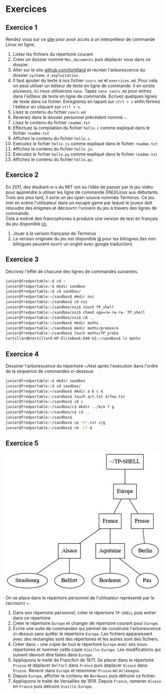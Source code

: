 # Exercices 

## Exercice 1  

Rendez vous sur ce [site](https://bellard.org/jslinux/vm.html?url=alpine-x86.cfg&mem=192) pour avoir accés à un interpréteur de commande Linux en ligne.    

1. Listez les fichiers du répertoire courant 
2. Créer un dossier nommé `Mes_documents` puis déplacer vous dans ce dossier.
3. Aller sur le site [github.com/tortillard](https://github.com/tortillard/nsi/tree/main/premiere) et recréer l'arborescence du dossier `systeme_d_exploitation`. 
4. Il faut ajouter du texte à nos fichier `cours.md` et `exercices.md`. Pour cela on peut utiliser un éditeur de texte en ligne de commande. Il en existe plusieurs, ici nous utiliserons `nano`. Tapez `nano cours.md` pour entrez dans l'éditeur de texte en ligne de commande. Ecrivez quelques lignes de texte dans ce fichier. Enregistrez en tapant sur `ctrl + s` enfin fermez l'éditeur en cliquant sur `ctrl + x`.  
5. Lisez le contenu du fichier `cours.md`
6. Revenez dans le dossier personnel précédent nommé `~`. 
7. Lisez le contenu du fichier `readme.txt` 
8. Effectuez la compilation du fichier `hello.c` comme expliqué dans le fichier `readme.txt`
9. Affichez le contenu du fichier `hello.c`.
10. Exécutez le fichier `hello.js` comme expliqué dans le fichier `readme.txt`
11. Affichez le contenu du fichier `hello.js`.
12. Exécutez le fichier `hello.py` comme expliqué dans le fichier `readme.txt`
13. Affichez le contenu du fichier `hello.py`.


## Exercice 2  
En 2011, des étudiant-e-s du MIT ont eu l’idée de passer par le jeu vidéo pour apprendre à utiliser les ligne de commande GNU/Linux aux débutants. Trois ans plus tard, il sorte un jeu open source nommée Terminus. Ce jeu met en scène l'utilisateur dans un escape game par lequel le joueur doit résoudre des énigmes et découvrir l'univers du jeu à travers des lignes de commande.   
Cela à motivé des francophones à produire une version de test en français du jeu disponible [ici](
https://luffah.xyz/bidules/Terminus/).    

1. Jouer à la version française de Terminus  
2. La version originale du jeu est disponible [là](https://www.mprat.org/Terminus/) pour les bilingues (les non bilingues peuvent ouvrir un onglet avec google traduction)

## Exercice 3  
Décrivez l'effet de chacune des lignes de commandes suivantes.  

```bash
junier@fredportable:~$ cd ~
junier@fredportable:~$ mkdir sandbox
junier@fredportable:~$ cd sandbox/
junier@fredportable:~/sandbox$ mkdir nsi
junier@fredportable:~/sandbox$ cd nsi 
junier@fredportable:~/sandbox/nsi$ touch TP_shell
junier@fredportable:~/sandbox/nsi$ chmod ugo=rw-rw-rw- TP_shell 
junier@fredportable:~/sandbox/nsi$ cd ..
junier@fredportable:~/sandbox$ mkdir maths
junier@fredportable:~/sandbox$ mkdir maths/premiere
junier@fredportable:~/sandbox$ touch maths/TP_proba
tortillard@tortillard-HP-EliteBook-840-G3:~/sandbox$ ls maths
```

## Exercice 4  
Dessiner l'arborescence du répertoire ~/test après l'exécution dans l'ordre de la séquence de commandes ci-dessous

```bash
junier@fredportable:~$ mkdir sandbox
junier@fredportable:~$ cd sandbox/
junier@fredportable:~/sandbox$ mkdir a b c d
junier@fredportable:~/sandbox$ touch a/t.txt d/foo.txt
junier@fredportable:~/sandbox$ cd c
junier@fredportable:~/sandbox/c$ mkdir ../b/e f g
junier@fredportable:~/sandbox/c$ cd ..
junier@fredportable:~/sandbox$ 
junier@fredportable:~/sandbox$ cp */*.txt c/g
junier@fredportable:~/sandbox$ rm -rf d
```

## Exercice 5  

![graphe europe](img/graphe_europe.png)

On se place dans le répertoire personnel de l'utilisateur représenté par le raccourci ~.

1. Dans son répertoire personnel, créer le répertoire `TP-SHELL` puis entrer dans ce répertoire.
2. Créer le répertoire `Europe` et changer de répertoire courant pour `Europe`.
3. Écrire une suite de commandes qui permet de construire l'arborescence ci-dessus sans quitter le répertoire `Europe`. Les fichiers apparaissant avec des rectangles sont des répertoires et les autres sont des fichiers.
4. Créer dans `~` une copie de tout le répertoire `Europe` avec ses sous-répertoires et nommer cette copie `Vieille-Europe`. Les modifications qui suivent devront être faites dans `Europe`.
5. Appliquons le traité de Francfort de 1871. Se placer dans le répertoire `Prusse` et déplacer `Belfort` dans `France` puis déplacer `Alsace` dans `Prusse`. Revenir dans `Europe` et renommer `Prusse` en `Allemagne`.
6. Depuis `Europe`, afficher le contenu de `Bordeaux` puis détruire ce fichier.
7. Appliquons le traité de Versailles de 1919. Depuis `France`, ramener `Alsace` en `France` puis détruire `Vieille-Europe`.




